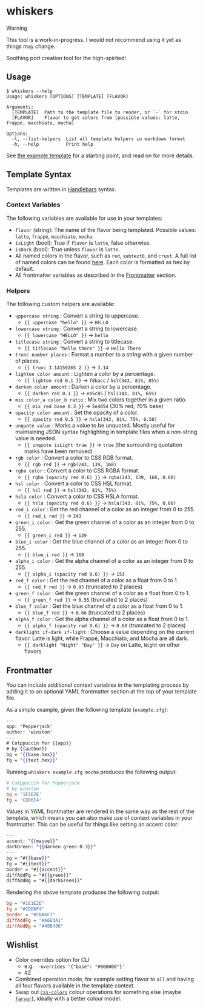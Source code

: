 # whiskers

> [!WARNING]
> This tool is a work-in-progress. I would not recommend using it yet as things may change.

Soothing port creation tool for the high-spirited!

## Usage

```console
$ whiskers --help
Usage: whiskers [OPTIONS] [TEMPLATE] [FLAVOR]

Arguments:
  [TEMPLATE]  Path to the template file to render, or `-` for stdin
  [FLAVOR]    Flavor to get colors from [possible values: latte, frappe, macchiato, mocha]

Options:
  -l, --list-helpers  List all template helpers in markdown format
  -h, --help          Print help
```

See [the example template](examples/example.hbs) for a starting point, and read on for more details.

## Template Syntax

Templates are written in [Handlebars](https://handlebarsjs.com/guide/expressions.html) syntax.

### Context Variables

The following variables are available for use in your templates:

- `flavor` (string): The name of the flavor being templated. Possible values: `latte`, `frappé`, `macchiato`, `mocha`.
- `isLight` (bool): True if `flavor` is `latte`, false otherwise.
- `isDark` (bool): True unless `flavor` is `latte`.
- All named colors in the flavor, such as `red`, `subtext0`, and `crust`. A full list of named colors can be found [here](https://github.com/catppuccin/rust/blob/5124eb99eb98d7111dca24537d428a6078e5bbb6/src/flavour.rs#L41-L66). Each color is formatted as hex by default.
- All frontmatter variables as described in the [Frontmatter](#frontmatter) section.

### Helpers

The following custom helpers are available:

- `uppercase string` : Convert a string to uppercase.
    - `{{ uppercase "hello" }}` → `HELLO`
- `lowercase string` : Convert a string to lowercase.
    - `{{ lowercase "HELLO" }}` → `hello`
- `titlecase string` : Convert a string to titlecase.
    - `{{ titlecase "hello there" }}` → `Hello There`
- `trunc number places` : Format a number to a string with a given number of places.
    - `{{ trunc 3.14159265 2 }}` → `3.14`
- `lighten color amount` : Lighten a color by a percentage.
    - `{{ lighten red 0.1 }}` → `f8bacc` / `hsl(343, 81%, 85%)`
- `darken color amount` : Darken a color by a percentage.
    - `{{ darken red 0.1 }}` → `ee5c85` / `hsl(343, 81%, 65%)`
- `mix color_a color_b ratio` : Mix two colors together in a given ratio.
    - `{{ mix red base 0.3 }}` → `5e4054` (30% red, 70% base)
- `opacity color amount` : Set the opacity of a color.
    - `{{ opacity red 0.5 }}` → `hsla(343, 81%, 75%, 0.50)`
- `unquote value` : Marks a value to be unquoted. Mostly useful for maintaining JSON syntax highlighting in template files when a non-string value is needed.
    - `{{ unquote isLight true }}` → `true` (the surrounding quotation marks have been removed)
- `rgb color` : Convert a color to CSS RGB format.
    - `{{ rgb red }}` → `rgb(243, 139, 168)`
- `rgba color` : Convert a color to CSS RGBA format.
    - `{{ rgba (opacity red 0.6) }}` → `rgba(243, 139, 168, 0.60)`
- `hsl color` : Convert a color to CSS HSL format.
    - `{{ hsl red }}` → `hsl(343, 81%, 75%)`
- `hsla color` : Convert a color to CSS HSLA format.
    - `{{ hsla (opacity red 0.6) }}` → `hsla(343, 81%, 75%, 0.60)`
- `red_i color` : Get the red channel of a color as an integer from 0 to 255.
    - `{{ red_i red }}` → `243`
- `green_i color` : Get the green channel of a color as an integer from 0 to 255.
    - `{{ green_i red }}` → `139`
- `blue_i color` : Get the blue channel of a color as an integer from 0 to 255.
    - `{{ blue_i red }}` → `168`
- `alpha_i color` : Get the alpha channel of a color as an integer from 0 to 255.
    - `{{ alpha_i (opacity red 0.6) }}` → `153`
- `red_f color` : Get the red channel of a color as a float from 0 to 1.
    - `{{ red_f red }}` → `0.95` (truncated to 2 places)
- `green_f color` : Get the green channel of a color as a float from 0 to 1.
    - `{{ green_f red }}` → `0.55` (truncated to 2 places)
- `blue_f color` : Get the blue channel of a color as a float from 0 to 1.
    - `{{ blue_f red }}` → `0.66` (truncated to 2 places)
- `alpha_f color` : Get the alpha channel of a color as a float from 0 to 1.
    - `{{ alpha_f (opacity red 0.6) }}` → `0.60` (truncated to 2 places)
- `darklight if-dark if-light` : Choose a value depending on the current flavor. Latte is light, while Frappé, Macchiato, and Mocha are all dark.
    - `{{ darklight "Night" "Day" }}` → `Day` on Latte, `Night` on other flavors

## Frontmatter

You can include additional context variables in the templating process by adding it to an optional YAML frontmatter section at the top of your template file.

As a simple example, given the following template (`example.cfg`):

```handlebars
---
app: 'Pepperjack'
author: 'winston'
---
# Catppuccin for {{app}}
# by {{author}}
bg = '{{base.hex}}'
fg = '{{text.hex}}'
```

Running `whiskers example.cfg mocha` produces the following output:

```ini
# Catppuccin for Pepperjack
# by winston
bg = '1E1E2E'
fg = 'CDD6F4'
```

Values in YAML frontmatter are rendered in the same way as the rest of the template, which means you can also make use of context variables in your frontmatter. This can be useful for things like setting an accent color:

```handlebars
---
accent: "{{mauve}}"
darkGreen: "{{darken green 0.3}}"
---
bg = "#{{base}}"
fg = "#{{text}}"
border = "#{{accent}}"
diffAddFg = "#{{green}}"
diffAddBg = "#{{darkGreen}}"
```

Rendering the above template produces the following output:

```ini
bg = "#1E1E2E"
fg = "#CDD6F4"
border = "#CBA6F7"
diffAddFg = "#A6E3A1"
diffAddBg = "#40B436"
```

## Wishlist

- Color overrides option for CLI
  - e.g. `--overrides '{"base": "#000000"}'`
  - #2
- Combined operation mode, for example setting flavor to `all` and having all four flavors available in the template context.
- Swap out [`css-colors`](https://github.com/vaidehijoshi/css-colors) colour operations for something else (maybe [`farver`](https://github.com/nyxkrage/farver)), ideally with a better colour model.
